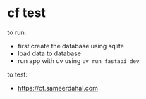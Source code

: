 # cf test

to run: 
- first create the database using sqlite
- load data to database
- run app with uv using `uv run fastapi dev`

to test:
- https://cf.sameerdahal.com
